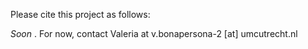 Please cite this project as follows:

*Soon* . For now, contact Valeria at v.bonapersona-2 [at] umcutrecht.nl
